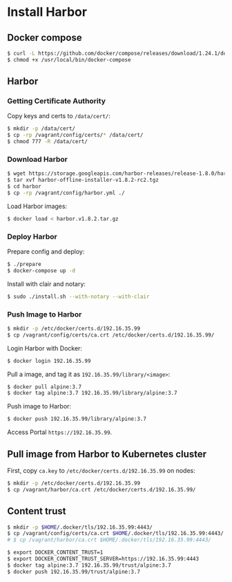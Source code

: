 # Install Harbor

## Docker compose

```sh
$ curl -L https://github.com/docker/compose/releases/download/1.24.1/docker-compose-`uname -s`-`uname -m` -o /usr/local/bin/docker-compose
$ chmod +x /usr/local/bin/docker-compose
```

## Harbor

### Getting Certificate Authority

Copy keys and certs to `/data/cert/`:

```sh
$ mkdir -p /data/cert/
$ cp -rp /vagrant/config/certs/* /data/cert/
$ chmod 777 -R /data/cert/
```

### Download Harbor

```sh
$ wget https://storage.googleapis.com/harbor-releases/release-1.8.0/harbor-offline-installer-v1.8.2-rc2.tgz
$ tar xvf harbor-offline-installer-v1.8.2-rc2.tgz
$ cd harbor
$ cp -rp /vagrant/config/harbor.yml ./
```

Load Harbor images:

```sh
$ docker load < harbor.v1.8.2.tar.gz
```

### Deploy Harbor

Prepare config and deploy:
```sh
$ ./prepare
$ docker-compose up -d
```

Install with clair and notary:

```sh
$ sudo ./install.sh --with-notary --with-clair
```

### Push Image to Harbor

```sh
$ mkdir -p /etc/docker/certs.d/192.16.35.99
$ cp /vagrant/config/certs/ca.crt /etc/docker/certs.d/192.16.35.99/
```

Login Harbor with Docker:

```sh
$ docker login 192.16.35.99
```

Pull a image, and tag it as `192.16.35.99/library/<image>`:

```sh
$ docker pull alpine:3.7
$ docker tag alpine:3.7 192.16.35.99/library/alpine:3.7
```

Push image to Harbor:

```sh
$ docker push 192.16.35.99/library/alpine:3.7
```

Access Portal `https://192.16.35.99`.

## Pull image from Harbor to Kubernetes cluster

First, copy `ca.key` to `/etc/docker/certs.d/192.16.35.99` on nodes:

```sh
$ mkdir -p /etc/docker/certs.d/192.16.35.99
$ cp /vagrant/harbor/ca.crt /etc/docker/certs.d/192.16.35.99/
```

## Content trust

```sh
$ mkdir -p $HOME/.docker/tls/192.16.35.99:4443/
$ cp /vagrant/config/certs/ca.crt $HOME/.docker/tls/192.16.35.99:4443/
# $ cp /vagrant/harbor/ca.crt $HOME/.docker/tls/192.16.35.99:4443/

$ export DOCKER_CONTENT_TRUST=1
$ export DOCKER_CONTENT_TRUST_SERVER=https://192.16.35.99:4443
$ docker tag alpine:3.7 192.16.35.99/trust/alpine:3.7
$ docker push 192.16.35.99/trust/alpine:3.7
```
